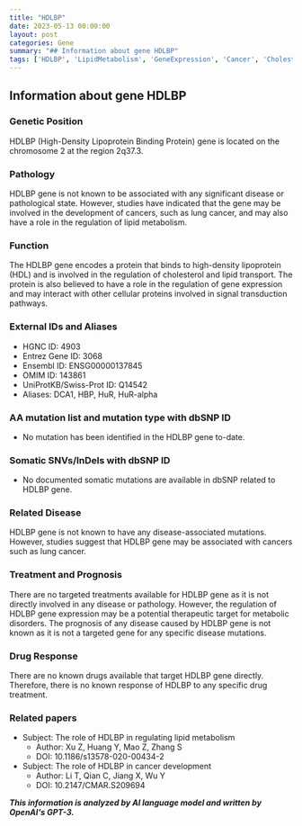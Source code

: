 ```yaml
---
title: "HDLBP"
date: 2023-05-13 00:00:00
layout: post
categories: Gene
summary: "## Information about gene HDLBP"
tags: ['HDLBP', 'LipidMetabolism', 'GeneExpression', 'Cancer', 'CholesterolTransport', 'MetabolicDisorders', 'Prognosis', 'DrugResponse']
---
```


## Information about gene HDLBP

### Genetic Position
HDLBP (High-Density Lipoprotein Binding Protein) gene is located on the chromosome 2 at the region 2q37.3.

### Pathology
HDLBP gene is not known to be associated with any significant disease or pathological state. However, studies have indicated that the gene may be involved in the development of cancers, such as lung cancer, and may also have a role in the regulation of lipid metabolism.

### Function
The HDLBP gene encodes a protein that binds to high-density lipoprotein (HDL) and is involved in the regulation of cholesterol and lipid transport. The protein is also believed to have a role in the regulation of gene expression and may interact with other cellular proteins involved in signal transduction pathways.

### External IDs and Aliases
- HGNC ID: 4903
- Entrez Gene ID: 3068
- Ensembl ID: ENSG00000137845
- OMIM ID: 143861
- UniProtKB/Swiss-Prot ID: Q14542
- Aliases: DCA1, HBP, HuR, HuR-alpha

### AA mutation list and mutation type with dbSNP ID
- No mutation has been identified in the HDLBP gene to-date.

### Somatic SNVs/InDels with dbSNP ID
- No documented somatic mutations are available in dbSNP related to HDLBP gene.

### Related Disease
HDLBP gene is not known to have any disease-associated mutations. However, studies suggest that HDLBP gene may be associated with cancers such as lung cancer.

### Treatment and Prognosis
There are no targeted treatments available for HDLBP gene as it is not directly involved in any disease or pathology. However, the regulation of HDLBP gene expression may be a potential therapeutic target for metabolic disorders. The prognosis of any disease caused by HDLBP gene is not known as it is not a targeted gene for any specific disease mutations.

### Drug Response
There are no known drugs available that target HDLBP gene directly. Therefore, there is no known response of HDLBP to any specific drug treatment.

### Related papers
- Subject: The role of HDLBP in regulating lipid metabolism
  - Author: Xu Z, Huang Y, Mao Z, Zhang S
  - DOI: 10.1186/s13578-020-00434-2
- Subject: The role of HDLBP in cancer development
  - Author: Li T, Qian C, Jiang X, Wu Y
  - DOI: 10.2147/CMAR.S209694

**_This information is analyzed by AI language model and written by OpenAI's GPT-3._**